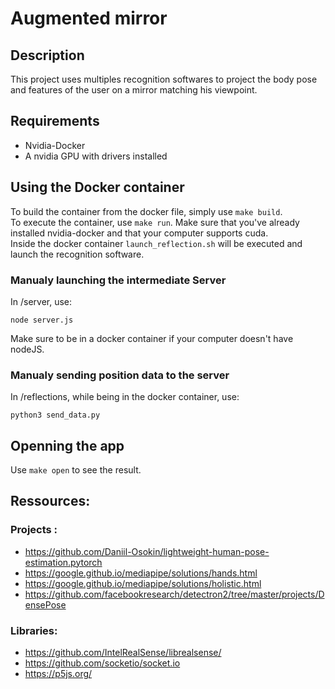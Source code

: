 # Augmented mirror

## Description

This project uses multiples recognition softwares to project the body 
pose and features of the user on a mirror matching his viewpoint.

## Requirements

- Nvidia-Docker
- A nvidia GPU with drivers installed

## Using the Docker container

To build the container from the docker file, simply use `make build`.<br/>
To execute the container, use `make run`. Make sure that you've already 
installed nvidia-docker and that your computer supports cuda. <br/> 
Inside the docker container `launch_reflection.sh` will be executed and launch the recognition software.

### Manualy launching the intermediate Server
In /server, use:
```
node server.js
```
Make sure to be in a docker container if your computer doesn't have nodeJS.

### Manualy sending position data to the server
In /reflections, while being in the docker container, use:
```
python3 send_data.py
```
## Openning the app

Use `make open` to see the result.

## Ressources:

### Projects : 
- https://github.com/Daniil-Osokin/lightweight-human-pose-estimation.pytorch
- https://google.github.io/mediapipe/solutions/hands.html
- https://google.github.io/mediapipe/solutions/holistic.html
- https://github.com/facebookresearch/detectron2/tree/master/projects/DensePose

### Libraries:
- https://github.com/IntelRealSense/librealsense/
- https://github.com/socketio/socket.io
- https://p5js.org/
